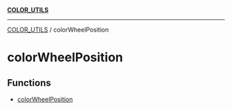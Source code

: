 [**COLOR_UTILS**](../README.md)

***

[COLOR_UTILS](../README.md) / colorWheelPosition

# colorWheelPosition

## Functions

- [colorWheelPosition](functions/colorWheelPosition.md)
